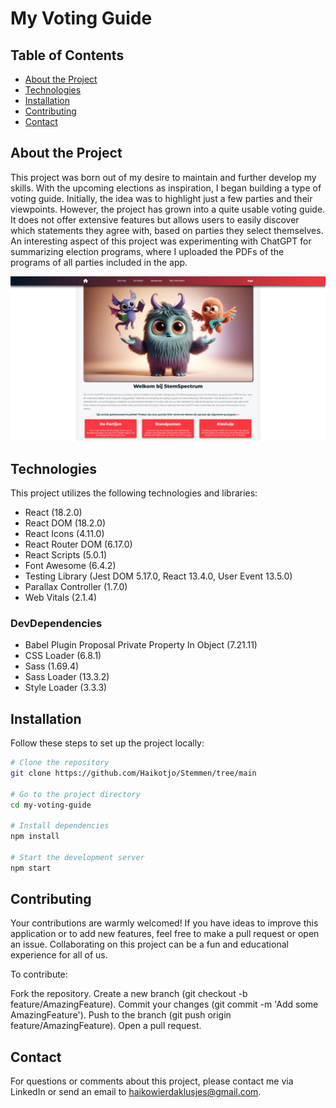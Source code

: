# My Voting Guide

## Table of Contents

- [About the Project](#about-the-project)
- [Technologies](#technologies)
- [Installation](#installation)
- [Contributing](#contributing)
- [Contact](#contact)

## About the Project

This project was born out of my desire to maintain and further develop my skills. With the upcoming elections as inspiration, I began building a type of voting guide. Initially, the idea was to highlight just a few parties and their viewpoints. However, the project has grown into a quite usable voting guide. It does not offer extensive features but allows users to easily discover which statements they agree with, based on parties they select themselves. An interesting aspect of this project was experimenting with ChatGPT for summarizing election programs, where I uploaded the PDFs of the programs of all parties included in the app.

![Home groot.png](public%2Fimages%2Fscreens%2FHome%20groot.png)

## Technologies

This project utilizes the following technologies and libraries:

- React (18.2.0)
- React DOM (18.2.0)
- React Icons (4.11.0)
- React Router DOM (6.17.0)
- React Scripts (5.0.1)
- Font Awesome (6.4.2)
- Testing Library (Jest DOM 5.17.0, React 13.4.0, User Event 13.5.0)
- Parallax Controller (1.7.0)
- Web Vitals (2.1.4)

### DevDependencies

- Babel Plugin Proposal Private Property In Object (7.21.11)
- CSS Loader (6.8.1)
- Sass (1.69.4)
- Sass Loader (13.3.2)
- Style Loader (3.3.3)

## Installation

Follow these steps to set up the project locally:

```bash
# Clone the repository
git clone https://github.com/Haikotjo/Stemmen/tree/main

# Go to the project directory
cd my-voting-guide

# Install dependencies
npm install

# Start the development server
npm start

```

## Contributing
Your contributions are warmly welcomed! If you have ideas to improve this application or to add new features, feel free to make a pull request or open an issue. Collaborating on this project can be a fun and educational experience for all of us.

To contribute:

Fork the repository.
Create a new branch (git checkout -b feature/AmazingFeature).
Commit your changes (git commit -m 'Add some AmazingFeature').
Push to the branch (git push origin feature/AmazingFeature).
Open a pull request.

## Contact
For questions or comments about this project, please contact me via LinkedIn or send an email to haikowierdaklusjes@gmail.com.